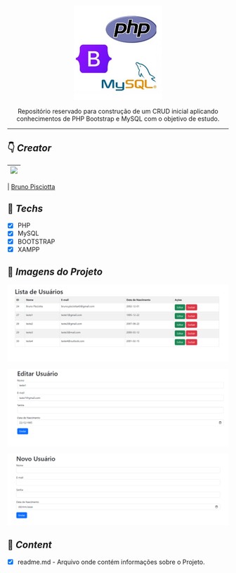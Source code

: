 <p align="center"><img src="https://github.com/bruno-pisciotta281/PHP_CRUD02/blob/main/PHP%20%26%20BOOTSTRAP%20%26%20MYSQL.jpg" width="200px;"/></p>


<p align="center">Repositório reservado para construção de um CRUD inicial aplicando conhecimentos de PHP Bootstrap e MySQL com o objetivo de estudo.</p>



<hr>

## &#128071; *Creator*

| [<img src="https://avatars.githubusercontent.com/u/52466841?v=4" width="75px;"/>](https://github.com/guilhermerodz) |
| :------------------------------------------------------------------------------------------------------------------------: |


| [Bruno Pisciotta](https://github.com/bruno-pisciotta281)

## &#128204; *Techs*

- [x] PHP
- [x] MySQL
- [x] BOOTSTRAP
- [x] XAMPP

## 📸 *Imagens do Projeto*

<p align="center"><img src="https://github.com/bruno-pisciotta281/PHP_CRUD02/blob/main/php-crud-userslist.png" width="800px;"/></p>
<p align="center"><img src="https://github.com/bruno-pisciotta281/PHP_CRUD02/blob/main/php-crud-useredit.png" width="800px;"/></p>
<p align="center"><img src="https://github.com/bruno-pisciotta281/PHP_CRUD02/blob/main/php-crud-newuser.png" width="800px;"/></p>

## &#128221; *Content*
- [x] readme.md - Arquivo onde contém informações sobre o Projeto.
